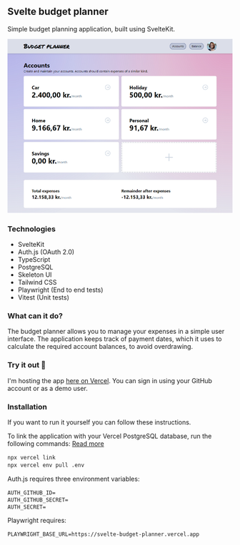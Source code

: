 ## Svelte budget planner

Simple budget planning application, built using SvelteKit.

<img src="screenshot_01.png">

### Technologies

- SvelteKit
- Auth.js (OAuth 2.0)
- TypeScript
- PostgreSQL
- Skeleton UI
- Tailwind CSS
- Playwright (End to end tests)
- Vitest (Unit tests)

### What can it do?

The budget planner allows you to manage your expenses in a simple user interface. The application keeps track of payment dates, which it uses to calculate the required account balances, to avoid overdrawing.

### Try it out 🚀

I'm hosting the app [here on Vercel](https://svelte-budget-planner.vercel.app/). You can sign in using your GitHub account or as a demo user.

### Installation

If you want to run it yourself you can follow these instructions.

To link the application with your Vercel PostgreSQL database, run the following commands:
[Read more](https://vercel.com/docs/cli)

```bash
npx vercel link
npx vercel env pull .env
```

Auth.js requires three environment variables:

```
AUTH_GITHUB_ID=
AUTH_GITHUB_SECRET=
AUTH_SECRET=
```

Playwright requires:

```
PLAYWRIGHT_BASE_URL=https://svelte-budget-planner.vercel.app
```
